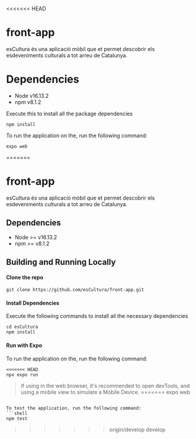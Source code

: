<<<<<<< HEAD
# front-app

esCultura és una aplicació mòbil que et permet descobrir els esdeveniments culturals a tot arreu de Catalunya.

# Dependencies

- Node v16.13.2
- npm v8.1.2

Execute this to install all the package dependencies
```shell
npm install
```

To run the application on the, run the following command:
```shell
expo web
```
=======
# front-app

esCultura és una aplicació mòbil que et permet descobrir els esdeveniments culturals a tot arreu de Catalunya.

## Dependencies

- Node >= v16.13.2
- npm >= v8.1.2

## Building and Running Locally
#### Clone the repo

```
git clone https://github.com/esCultura/front-app.git
```

#### Install Dependencies
Execute the following commands to install all the necessary dependencies
```shell
cd esCultura
npm install
```

#### Run with Expo
To run the application on the, run the following command:
```shell
<<<<<<< HEAD
npx expo run
```

> If using in the web browser, it's recommended to open devTools, and using a mobile view to simulate a Mobile Device.
=======
expo web
```

To test the application, run the following command:
```shell
npm test
```
>>>>>>> origin/develop
>>>>>>> develop
